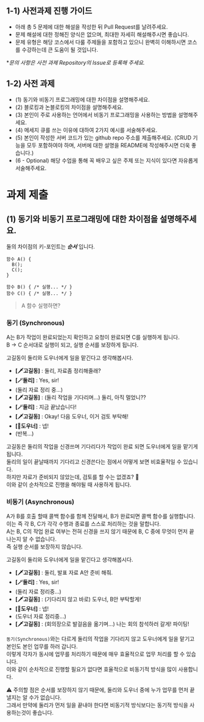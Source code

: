 ## 1-1) 사전과제 진행 가이드

- 아래 총 5 문제에 대한 해설을 작성한 뒤 Pull Request를 날려주세요.
- 문제 해설에 대한 정해진 양식은 없으며, 최대한 자세히 해설해주시면 좋습니다.
- 문제 유형은 해당 코스에서 다룰 주제들을 포함하고 있으니 완벽히 이해하시면 코스를 수강하는데 큰 도움이 될 것입니다.

**문의 사항은 사전 과제 Repository의 Issue로 등록해 주세요.*
  


## 1-2) 사전 과제

- (1) 동기와 비동기 프로그래밍에 대한 차이점을 설명해주세요.
- (2) 블로킹과 논블로킹의 차이점을 설명해주세요.
- (3) 본인이 주로 사용하는 언어에서 비동기 프로그래밍을 사용하는 방법을 설명해주세요.
- (4) 메세지 큐를 쓰는 이유에 대하여 2가지 예시를 서술해주세요.
- (5) 본인이 작성한 서버 코드가 있는 github repo 주소를 제출해주세요. (CRUD 기능을 모두 포함하여야 하며, 서버에 대한 설명을 README에 작성해주시면 더욱 좋습니다.) 
- (6 - Optional) 해당 수업을 통해 꼭 배우고 싶은 주제 또는 지식이 있다면 자유롭게 서술해주세요.


# 과제 제출
## (1) 동기와 비동기 프로그래밍에 대한 차이점을 설명해주세요.

둘의 차이점의 키-포인트는 _**순서**_ 입니다.
```text
함수 A() {
  B();
  C();
}

함수 B() { /* 실행... */ }
함수 C() { /* 실행... */ }
```

> A 함수 실행하면?

### 동기 (Synchronous)
A는 B가 작업이 완료되었는지 확인하고 요청이 완료되면 C를 실행하게 됩니다.
<br>
B → C 순서대로 실행이 되고, 실행 순서를 보장하게 됩니다.

고길동이 둘리와 도우너에게 일을 맡긴다고 생각해봅시다.
- **[🗡️고길동]** : 둘리, 자료좀 정리해줄래?
- **[🪄둘리]** : Yes, sir!
- (둘리 자료 정리 중...)
- **[🗡️고길동]** : (둘리 작업을 기다리며...) 둘리, 아직 멀었니??
- **[🪄둘리]** : 지금 끝났습니다!
- **[🗡️고길동]** : Okay! 다음 도우너, 이거 검토 부탁해!
- **[🎻도우너]** : 넵!
- (반복...)

고길동은 둘리의 작업을 신경쓰며 기다리다가 작업이 완료 되면 도우너에게 일을 맡기게 됩니다.
<br>
둘리의 일이 끝날때까지 기다리고 신경쓴다는 점에서 어떻게 보면 비효율적일 수 있습니다.
<br>
하지만 자료가 준비되지 않았는데, 검토를 할 수는 없겠죠? 🤔
<br>
이와 같이 순차적으로 진행을 해야될 때 사용하게 됩니다.

### 비동기 (Asynchronous)
A가 B를 호출 할때 콜백 함수를 함께 전달해서, B가 완료되면 콜백 함수를 실행합니다.
<br>
이는 즉 각 B, C가 각각 수행과 종료를 스스로 처리하는 것을 말합니다.
<br>
A는 B, C의 작업 완료 여부는 전혀 신경을 쓰지 않기 때문에 B, C 중에 무엇이 먼저 끝나는지 알 수 없습니다.
<br>
즉 실행 순서를 보장하지 않습니다.

고길동이 둘리와 도우너에게 일을 맡긴다고 생각해봅시다.
- **[🗡️고길동]** : 둘리, 발표 자료 A안 준비 해줘.
- **[🪄둘리]** : Yes, sir!
- (둘리 자료 정리중...)
- **[🗡️고길동]** : (기다리지 않고 바로) 도우너, B안 부탁할게!
- **[🎻도우너]** : 넵!
- (도우너 자료 정리중...)
- **[🗡️고길동]** : (회의장으로 발걸음을 옮기며...) 나는 회의 참석하러 갈게! 파이팅!

`동기(Synchronous)`와는 다르게 둘리의 작업을 기다리지 않고 도우너에게 일을 맡기고 본인도 본인 업무를 하러 갑니다.
<br>
이렇게 각자가 동시에 업무를 처리하기 때문에 매우 효율적으로 업무 처리를 할 수 있습니다.
<br>
이와 같이 순차적으로 진행할 필요가 없다면 효율적으로 비동기적 방식을 많이 사용합니다.

⚠️ 주의할 점은 순서를 보장하지 않기 때문에, 둘리와 도우너 중에 누가 업무를 먼저 끝낼지는 알 수가 없습니다.
<br>
그래서 만약에 둘리가 먼저 일을 끝내야 한다면 비동기적 방식보다는 동기적 방식을 사용하는것이 좋습니다.